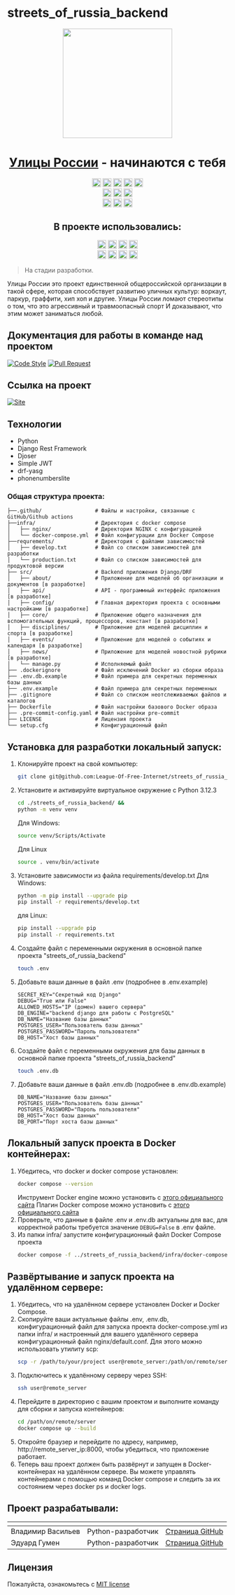 # streets_of_russia_backend

<div align="center">
<!-- Title: -->
  <a href="https://github.com/League-Of-Free-Internet">
    <img src="https://avatars.githubusercontent.com/u/156543782?s=400&u=7125039f153801ba2b620fd12b655afd690cb7aa&v=4" height="250">
  </a>
  <h1><a href="https://streetrussia.ru/">Улицы России</a> - начинаются с тебя</h1>
<!-- Labels: -->
  <!-- First row: -->
  <a href="https://github.com/League-Of-Free-Internet/empty_project" style="text-decoration: none;"><img src="https://img.shields.io/github/contributors/League-Of-Free-Internet/empty_project" height="20" alt="Contributions"></a>
    <img src="https://pypi-camo.freetls.fastly.net/18c2771271928b1071e8d436680f9a0abf272294/68747470733a2f2f696d672e736869656c64732e696f2f707970692f762f646a616e676f726573746672616d65776f726b2e737667?style=flat-square" height="20">
    <img src="https://img.shields.io/github/repo-size/League-Of-Free-Internet/empty_project" height="20" alt="repo-size">
    <img src="https://img.shields.io/github/languages/code-size/League-Of-Free-Internet/empty_project" height="20" alt="code-size">
  <a href="https://img.shields.io/github/license/League-Of-Free-Internet/empty_project" style="text-decoration: none;"><img src="https://img.shields.io/github/license/League-Of-Free-Internet/empty_project" height="20" alt="license"></a>
  <!-- Second row: -->
  <br>
  <a href="https://github.com/League-Of-Free-Internet/empty_project/actions" style="text-decoration: none;"><img src="https://img.shields.io/github/actions/workflow/status/League-Of-Free-Internet/empty_project/empty_project_workflow.yml?label=workflow%20build" height="20" alt="GitHub Workflow Status"></a>
  <a href="https://github.com/pre-commit/pre-commit" style="text-decoration: none;"><img src="https://img.shields.io/badge/pre--commit-enabled-brightgreen?logo=pre-commit&logoColor=white&style=flat-square" height="20" alt="pre-commit"></a>
  <a href="https://github.com/psf/black" style="text-decoration: none;"><img src="https://img.shields.io/static/v1?label=code%20style&message=black&color=black&style=flat-square" height="20" alt="code style: black"></a>
  <!-- Third row: -->
  <br>
  <a href="https://github.com/League-Of-Free-Internet/empty_project/branches" style="text-decoration: none;"><img src="https://img.shields.io/github/commit-activity/w/League-Of-Free-Internet/empty_project" height="20" alt="commit-activity"></a>
  <a href="https://github.com/League-Of-Free-Internet/empty_project/branches" style="text-decoration: none;"><img src="https://img.shields.io/github/last-commit/League-Of-Free-Internet/empty_project" height="20" alt="last-commit"></a>
  <a href="https://github.com/orgs/League-Of-Free-Internet/projects/2" style="text-decoration: none;"><img src="https://img.shields.io/github/issues/League-Of-Free-Internet/empty_project" height="20" alt="issues"></a>

<!-- Short description: -->
  <h2>В проекте использовались:</h2>
  <a href="https://www.python.org/" style="text-decoration: none;"><img src="https://img.shields.io/badge/Python-3.12-blue?style=flat&logo=python&logoColor=ffdd54" height="20" alt="python"></a>
  <a href="https://www.djangoproject.com/" style="text-decoration: none;"><img src="https://img.shields.io/badge/Django-5.0.6-blue?style=flat&logo=django" height="20" alt="django"></a>
  <a href="https://www.django-rest-framework.org/" style="text-decoration: none;"><img src="https://img.shields.io/badge/DRF-3.15.1-blue?style=flat&logo=rest-framework" height="20" alt="django-rest-framework"></a>
  <a href="https://gunicorn.org/" style="text-decoration: none;"><img src="https://img.shields.io/badge/Gunicorn-22.0.0-blue?style=flat&logo=gunicorn" height="20" alt="gunicorn"></a>
  <br>
  <a href="https://daviddrysdale.github.io/python-phonenumbers/" style="text-decoration: none;"><img src="https://img.shields.io/badge/phonenumberslite-8.13.37-blue?style=flat&logo=phonenumberslite" height="20" alt="python-phonenumbers"></a>
  <a href="https://drf-yasg.readthedocs.io/en/stable/readme.html" style="text-decoration: none;"><img src="https://img.shields.io/badge/drf_yasg-1.21.7-blue?style=flat&logo=drf-yasg" height="20" alt="drf-yasg"></a>
  <a href="https://django-rest-framework-simplejwt.readthedocs.io/en/latest/" style="text-decoration: none;"><img src="https://img.shields.io/badge/simplejwt-5.3.1-blue?style=flat&logo=simplejwt" height="20" alt="django-rest-framework-simplejwt"></a>
  <a href="https://www.docker.com/" style="text-decoration: none;"><img src="https://img.shields.io/badge/Docker-new-blue?style=flat&logo=docker" height="20" alt="docker"></a>
</div>

> На стадии разработки.

Улицы России это проект единственной общероссийской организации в такой сфере, которая способствует
развитию уличных культур: воркаут, паркур, граффити, хип хоп и другие.
Улицы России ломают стереотипы о том, что это агрессивный и травмоопасный спорт
И доказывают, что этим может заниматься любой.

## Документация для работы в команде над проектом

[![Code Style](https://img.shields.io/badge/Прочитать-Документацию_Code_Style-blue?style=for-the-badge)](https://github.com//League-Of-Free-Internet/empty_project/blob/dev/.github/docs/code_style_rules.md) [![Pull Request](https://img.shields.io/badge/Прочитать-Документацию_Pull_Request-2ea44f?style=for-the-badge)](https://github.com/League-Of-Free-Internet/empty_project/blob/dev/.github/docs/pull_request_rules.md)

## Ссылка на проект
[![Site](https://img.shields.io/badge/Перейти_на-Сайт-2ea44f?style=for-the-badge)]()

## Технологии
- Python
- Django Rest Framework
- Djoser
- Simple JWT
- drf-yasg
- phonenumberslite

### Общая структура проекта:
```
├──.github/                 # Файлы и настройки, связанные с GitHub/Github actions
├──infra/                   # Директория с docker compose
│   ├── nginx/              # Директория NGINX с конфигурацией
│   └── docker-compose.yml  # Файл конфигурации для Docker Compose
├──requrements/             # Директория с файлами зависимостей
│   ├── develop.txt         # Файл со списком зависимостей для разработки
│   └── production.txt      # Файл со списком зависимостей для продуктовой версии
├── src/                    # Backend приложения Django/DRF
│   ├── about/              # Приложение для моделей об организации и документов [в разработке]
│   ├── api/                # API - программный интерфейс приложения [в разработке]
│   ├── config/             # Главная директория проекта с основными настройками [в разработке]
│   ├── core/               # Приложение общего назначения для вспомогательных функций, процессоров, констант [в разработке]
│   ├── disciplines/        # Приложение для моделей дисциплин и спорта [в разработке]
│   ├── events/             # Приложение для моделей о событиях и календаря [в разработке]
│   ├── news/               # Приложение для моделей новостной рубрики [в разработке]
│   └── manage.py           # Исполняемый файл
├── .dockerignore           # Файл исключений Docker из сборки образа
├── .env.db.example         # Файл примера для секретных переменных базы данных
├── .env.example            # Файл примера для секретных переменных
├── .gitignore              # Файл со списком неотслеживаемых файлов и каталогов
├── Dockerfile              # Файл настройки базового Docker образа
├── .pre-commit-config.yaml # Файл настройки pre-commit
├── LICENSE                 # Лицензия проекта
└── setup.cfg               # Конфигурационный файл
```
## Установка для разработки локальный запуск:

1. Клонируйте проект на свой компьютер:
    ```bash
    git clone git@github.com:League-Of-Free-Internet/streets_of_russia_backend.git
    ```
2. Установите и активируйте виртуальное окружение c Python 3.12.3
    ```bash
    cd ./streets_of_russia_backend/ &&
    python -m venv venv
    ```
    Для Windows:
    ```bash
    source venv/Scripts/Activate
    ```
    Для Linux
    ```bash
    source . venv/bin/activate
    ```
3. Установите зависимости из файла requirements/develop.txt
    Для Windows:
    ```bash
    python -m pip install --upgrade pip
    pip install -r requirements/develop.txt
    ```
    для Linux:
    ```bash
    pip install --upgrade pip
    pip install -r requirements.txt
    ```
4. Создайте файл с переменными окружения в основной папке проекта "streets_of_russia_backend"
    ```bash
    touch .env
    ```
5. Добавьте ваши данные в файл .env (подробнее в .env.example)
    ```
    SECRET_KEY="Секретный код Django"
    DEBUG="True или False"
    ALLOWED_HOSTS="IP (домен) вашего сервера"
    DB_ENGINE="backend django для работы с PostgreSQL"
    DB_NAME="Название базы данных"
    POSTGRES_USER="Пользователь базы данных"
    POSTGRES_PASSWORD="Пароль пользователя"
    DB_HOST="Хост базы данных"
    ```
6. Создайте файл с переменными окружения для базы данных в основной папке проекта "streets_of_russia_backend"
    ```bash
    touch .env.db
    ```
7. Добавьте ваши данные в файл .env.db (подробнее в .env.db.example)
    ```
    DB_NAME="Название базы данных"
    POSTGRES_USER="Пользователь базы данных"
    POSTGRES_PASSWORD="Пароль пользователя"
    DB_HOST="Хост базы данных"
    DB_PORT="Порт хоста базы данных"
    ```
## Локальный запуск проекта в Docker контейнерах:

1. Убедитесь, что docker и docker compose установлен:
    ```bash
   docker compose --version
    ```
    Инструмент Docker engine можно установить с [этого официального сайта](https://docs.docker.com/engine/install/)
    Плагин Docker compose можно установить с [этого официального сайта](https://docs.docker.com/compose/install/linux/)
2. Проверьте, что данные в файле .env и .env.db актуальны для вас, для
корректной работы требуется значение `DEBUG=False` в .env файле.
3. Из папки infra/ запустите конфигурационный файл Docker Compose проекта
    ```bash
    docker compose -f ../streets_of_russia_backend/infra/docker-compose.yml up
    ```
## Развёртывание и запуск проекта на удалённом сервере:

1. Убедитесь, что на удалённом сервере установлен Docker и Docker Compose.
2. Скопируйте ваши актуальные файлы .env, .env.db, конфигурационный файл
для запуска проекта docker-compose.yml из папки infra/ и настроенный для
вашего удалённого сервера конфигурационный файл nginx/default.conf. Для этого
можно использовать утилиту scp:
    ```bash
    scp -r /path/to/your/project user@remote_server:/path/on/remote/server
    ```
3. Подключитесь к удалённому серверу через SSH:
    ```bash
    ssh user@remote_server
    ```
4. Перейдите в директорию с вашим проектом и выполните команду для сборки и
запуска контейнеров:
    ```bash
    cd /path/on/remote/server
    docker compose up --build
    ```
5. Откройте браузер и перейдите по адресу, например,
http://remote_server_ip:8000, чтобы убедиться, что приложение работает.
6. Теперь ваш проект должен быть развёрнут и запущен в Docker-контейнерах на
удалённом сервере. Вы можете управлять контейнерами с помощью команд
Docker compose и следить за их состоянием через docker ps и docker logs.

## Проект разрабатывали:

| <!-- --> | <!-- -->      | <!-- -->    |
|----------|---------------|-------------|
| Владимир Васильев | Python-разработчик | [Cтраница GitHub](https://github.com/chem1sto) |
| Эдуард Гумен | Python-разработчик | [Cтраница GitHub](https://github.com/hydrospirt) |

## Лицензия

Пожалуйста, ознакомьтесь с [MIT license](https://github.com/League-Of-Free-Internet/empty_project?tab=MIT-1-ov-file)
